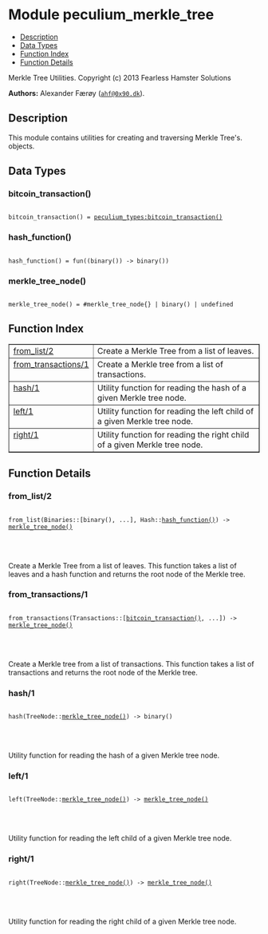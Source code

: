 

# Module peculium_merkle_tree #
* [Description](#description)
* [Data Types](#types)
* [Function Index](#index)
* [Function Details](#functions)


Merkle Tree Utilities.
Copyright (c)  2013 Fearless Hamster Solutions

__Authors:__ Alexander Færøy ([`ahf@0x90.dk`](mailto:ahf@0x90.dk)).
<a name="description"></a>

## Description ##
   This module contains utilities for creating and traversing Merkle Tree's.
objects.
<a name="types"></a>

## Data Types ##




### <a name="type-bitcoin_transaction">bitcoin_transaction()</a> ###



<pre><code>
bitcoin_transaction() = <a href="peculium_types.md#type-bitcoin_transaction">peculium_types:bitcoin_transaction()</a>
</code></pre>





### <a name="type-hash_function">hash_function()</a> ###



<pre><code>
hash_function() = fun((binary()) -&gt; binary())
</code></pre>





### <a name="type-merkle_tree_node">merkle_tree_node()</a> ###



<pre><code>
merkle_tree_node() = #merkle_tree_node{} | binary() | undefined
</code></pre>


<a name="index"></a>

## Function Index ##


<table width="100%" border="1" cellspacing="0" cellpadding="2" summary="function index"><tr><td valign="top"><a href="#from_list-2">from_list/2</a></td><td>Create a Merkle Tree from a list of leaves.</td></tr><tr><td valign="top"><a href="#from_transactions-1">from_transactions/1</a></td><td>Create a Merkle tree from a list of transactions.</td></tr><tr><td valign="top"><a href="#hash-1">hash/1</a></td><td>Utility function for reading the hash of a given Merkle tree node.</td></tr><tr><td valign="top"><a href="#left-1">left/1</a></td><td>Utility function for reading the left child of a given Merkle tree node.</td></tr><tr><td valign="top"><a href="#right-1">right/1</a></td><td>Utility function for reading the right child of a given Merkle tree node.</td></tr></table>


<a name="functions"></a>

## Function Details ##

<a name="from_list-2"></a>

### from_list/2 ###


<pre><code>
from_list(Binaries::[binary(), ...], Hash::<a href="#type-hash_function">hash_function()</a>) -&gt; <a href="#type-merkle_tree_node">merkle_tree_node()</a>
</code></pre>

<br></br>


Create a Merkle Tree from a list of leaves.
This function takes a list of leaves and a hash function and returns the
root node of the Merkle tree.
<a name="from_transactions-1"></a>

### from_transactions/1 ###


<pre><code>
from_transactions(Transactions::[<a href="#type-bitcoin_transaction">bitcoin_transaction()</a>, ...]) -&gt; <a href="#type-merkle_tree_node">merkle_tree_node()</a>
</code></pre>

<br></br>


Create a Merkle tree from a list of transactions.
This function takes a list of transactions and returns the root node of the
Merkle tree.
<a name="hash-1"></a>

### hash/1 ###


<pre><code>
hash(TreeNode::<a href="#type-merkle_tree_node">merkle_tree_node()</a>) -&gt; binary()
</code></pre>

<br></br>


Utility function for reading the hash of a given Merkle tree node.
<a name="left-1"></a>

### left/1 ###


<pre><code>
left(TreeNode::<a href="#type-merkle_tree_node">merkle_tree_node()</a>) -&gt; <a href="#type-merkle_tree_node">merkle_tree_node()</a>
</code></pre>

<br></br>


Utility function for reading the left child of a given Merkle tree node.
<a name="right-1"></a>

### right/1 ###


<pre><code>
right(TreeNode::<a href="#type-merkle_tree_node">merkle_tree_node()</a>) -&gt; <a href="#type-merkle_tree_node">merkle_tree_node()</a>
</code></pre>

<br></br>


Utility function for reading the right child of a given Merkle tree node.
